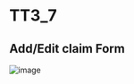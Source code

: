 # TT3_7

## Add/Edit claim Form
![image](https://user-images.githubusercontent.com/79616664/236616319-87d9891a-ad02-402b-aa96-5bc27b14fba3.png)
